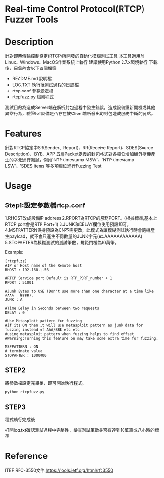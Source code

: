 Real-time Control Protocol(RTCP) Fuzzer Tools 
===


# Description
針對即時傳輸控制協定(RTCP)所開發的自動化模糊測試工具
本工具適用於Linux、Windows、MacOS作業系統上執行
建議使用Python 2.7.x環境執行
下載後，目錄內會以下四個檔案


* README.md 說明檔
* LOG.TXT 執行後測試過程的日誌檔
* rtcp.conf 參數設定檔
* rtcpfuzz.py 檢測程式


測試目的為造成Server端在解析封包過程中發生錯誤，造成設備重新開機或其他異常行為，驗證IoT設備是否存在被Client端所發出的封包造成服務中斷的弱點。


# Features
針對RTCP協定中SR(Sender、Report)、RR(Receive Report)、SDES(Source Description)、BYE、APP 五種Packet定義的封包格式對各欄位增加額外隨機產生的字元進行測試，例如'NTP timestamp MSW'、'NTP timestamp LSW'、'SDES items'等多項欄位進行Fuzzing Test



# Usage
## Step1:設定參數檔rtcp.conf
1.RHOST改成設備IP address
2.RPORT為RTCP的服務PORT。(根據標準,基本上RTCP port會是RTP Port+1)
3.JUNK和DELAY欄位使用預設即可。
4.MSFPATTERN保持預設為ON不需更改，此模式為讓模糊測試執行時會隨機產生payload，就不會只產生不同數量的JUNK字元(ex.AAAAAAAAAAAA)
5.STOPAFTER為模糊測試的測試筆數，規範門檻為10萬筆。

Example:
```bash=
[rtcpfuzz]
#IP or Host name of the Remote host
RHOST : 192.168.1.56

#RTCP Service port Default is RTP_PORT_number + 1
RPORT : 51001

#Junk Bytes to USE (Don't use more than one character at a time like AAAA   BBBB).
JUNK : A

#Time Delay in Seconds between two requests 
DELAY : 0

#Use Metasploit pattern for fuzzing
#if its ON then it will use metasploit pattern as junk data for fuzzing instead of AAA/BBB etc etc
#using metasploit pattern when fuzzing helps to find offset
#Warning:Turning this feature on may take some extra time for fuzzing.

MSFPATTERN : ON
# terminate value
STOPAFTER : 1000000
```


## STEP2
將參數檔設定完畢後，即可開始執行程式。
```
python rtcpfuzz.py
```
## STEP3
程式執行完成後

打開log.txt確認測試過程中完整性，檢查測試筆數是否有達到10萬筆或八小時的標準

# Reference
ITEF RFC-3550文件:https://tools.ietf.org/html/rfc3550